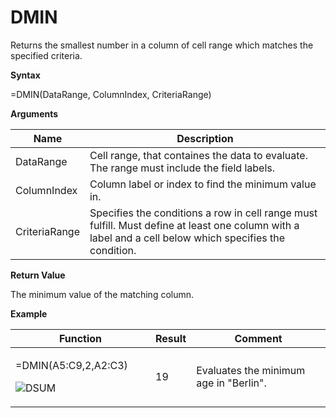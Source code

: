 # DMIN

Returns the smallest number in a column of cell range which matches the
specified criteria.

**Syntax**

=DMIN(DataRange, ColumnIndex, CriteriaRange)

**Arguments**

| Name          | Description                                                                                                                                             |
|---------------|---------------------------------------------------------------------------------------------------------------------------------------------------------|
| DataRange     | Cell range, that containes the data to evaluate. The range must include the field labels.                                                               |
| ColumnIndex   | Column label or index to find the minimum value in.                                                                                                     |
| CriteriaRange | Specifies the conditions a row in cell range must fulfill. Must define at least one column with a label and a cell below which specifies the condition. |

**Return Value**

The minimum value of the matching column.

**Example**

<table>
<colgroup>
<col style="width: 45%" />
<col style="width: 10%" />
<col style="width: 45%" />
</colgroup>
<thead>
<tr class="header">
<th>Function</th>
<th>Result</th>
<th>Comment</th>
</tr>
</thead>
<tbody>
<tr class="odd">
<td><p>=DMIN(<span class="blue">A5:C9</span>,2,<span class="red">A2:C3</span>)</p>
<p><img src="/images/DSUM.PNG" alt="DSUM" /></p></td>
<td><p>19</p></td>
<td><p>Evaluates the minimum age in "Berlin".</p></td>
</tr>
</tbody>
</table>
